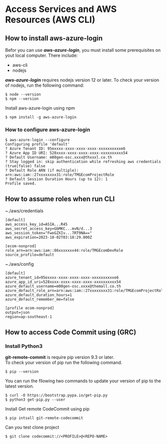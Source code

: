 # Access Services and AWS Resources (AWS CLI)

## How to install aws-azure-login
Befor you can use ***aws-azure-login***, you must install some prerequisites on yout local computer. There include:
- aws-cli
- nodejs 

***aws-azure-login*** requires nodejs version 12 or later. To check your version of nodejs, run the following command:
```
$ node --version
$ npm --version
```
Install aws-azure-login using npm
```
$ npm install -g aws-azure-login
```

### How to configure aws-azure-login
```
$ aws-azure-login --configure
Configuring profile 'default'
? Azure Tenant ID: 95exxxx-xxxx-xxxx-xxxx-xxxxxxxxxxe6
? Azure App ID URI: 528xxxx-xxxx-xxxx-xxxx-xxxxxxxxxx54
? Default Username: m00gen-osc.xxxx@thxxxl.co.th
? Stay logged in: skip authentication while refreshing aws credentials (true|false) false
? Default Role ARN (if multiple): arn:aws:iam::27xxxxxxxx31:role/TMGEcomProjectRole
? Default Session Duration Hours (up to 12): 1
Profile saved.
```

## How to assume roles when run CLI
~./aws/credentials
```
[default]
aws_access_key_id=ASIA...R45
aws_secret_access_key=GbMKC...mvN/d...3
aws_session_token="FwoGZXIv...7RT9NA=="
aws_expiration=2023-10-02T03:18:29.000Z

[ecom-nonprod]
role_arn=arn:aws:iam::86xxxxxxx44:role/TMGEcomDevRole
source_profile=default
```
~./aws/config
```
[default]
azure_tenant_id=95exxxx-xxxx-xxxx-xxxx-xxxxxxxxxxe6
azure_app_id_uri=528xxxx-xxxx-xxxx-xxxx-xxxxxxxxxx54
azure_default_username=m00gen-osc.xxxx@themall.co.th
azure_default_role_arn=arn:aws:iam::27xxxxxxxx31:role/TMGEcomProjectRole
azure_default_duration_hours=1
azure_default_remember_me=false

[profile ecom-nonprod]
output=json
region=ap-southeast-1
```
## How to access Code Commit using (GRC)
### Install Python3   
**git-remote-commit** is require pip version 9.3 or later.   
To check your version of pip run the following command.
```
$ pip --version
```
You can run the fllowing two commands to update your version of pip to the latest version.
```
$ curl -O https://bootstrap.pypa.io/get-pip.py
$ python3 get-pip.py --user
```

Install Get remote CodeCommit using pip
```
$ pip intsall git-remote-codecommit
```

Can you test clone project
```
$ git clone codecommit://<PROFILE>@<REPO-NAME>
```
